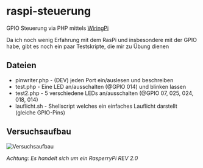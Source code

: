 raspi-steuerung
===============

GPIO Steuerung via PHP mittels [WiringPi](https://projects.drogon.net/raspberry-pi/wiringpi/)

Da ich noch wenig Erfahrung mit dem RasPi und insbesondere mit der GPIO habe, gibt es noch ein paar Testskripte, die mir zu Übung dienen


## Dateien
* pinwriter.php - (DEV) jeden Port ein/auslesen und beschreiben
* test.php - Eine LED an/ausschalten (@GPIO 014) und blinken lassen
* test2.php - 5 verschiedene LEDs an/ausschalten (@GPIO 07, 025, 024, 018, 014)
* lauflicht.sh - Shellscript welches ein einfaches Lauflicht darstellt (gleiche GPIO-Pins)



## Versuchsaufbau
![Versuchsaufbau](http://i.imgur.com/FXN5DiD.png "Versuchsaufbau")

_Achtung: Es handelt sich um ein RasperryPi REV 2.0_
